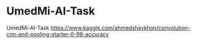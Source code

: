 # UmedMi-AI-Task
UmedMi-AI-Task
https://www.kaggle.com/ahmedshaykhon/convolution-cnn-and-pooling-starter-0-98-accuracy
